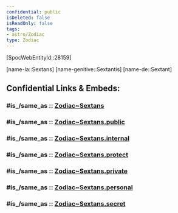 ```yaml
---
confidential: public
isDeleted: false
isReadOnly: false
tags:
- astro/Zodiac
type: Zodiac
---
```


[SpocWebEntityId::28159]



[name-la::Sextans]
[name-genitive::Sextantis]
[name-de::Sextant]


## Confidential Links & Embeds: 

### #is_/same_as :: [Zodiac~Sextans](/_Standards/Astronomy/Star~Constellation/Zodiac~Sextans.md) 

### #is_/same_as :: [Zodiac~Sextans.public](/_public/Astronomy/Star~Constellation/Zodiac~Sextans.public.md) 

### #is_/same_as :: [Zodiac~Sextans.internal](/_internal/Astronomy/Star~Constellation/Zodiac~Sextans.internal.md) 

### #is_/same_as :: [Zodiac~Sextans.protect](/_protect/Astronomy/Star~Constellation/Zodiac~Sextans.protect.md) 

### #is_/same_as :: [Zodiac~Sextans.private](/_private/Astronomy/Star~Constellation/Zodiac~Sextans.private.md) 

### #is_/same_as :: [Zodiac~Sextans.personal](/_personal/Astronomy/Star~Constellation/Zodiac~Sextans.personal.md) 

### #is_/same_as :: [Zodiac~Sextans.secret](/_secret/Astronomy/Star~Constellation/Zodiac~Sextans.secret.md)

